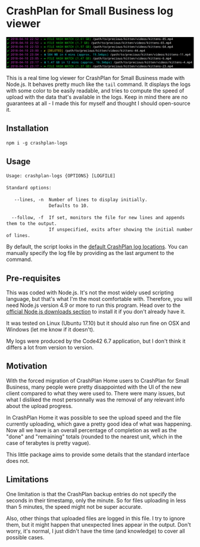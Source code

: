 # CrashPlan for Small Business log viewer

![Demo](https://raw.githubusercontent.com/SamuelBolduc/crashplan-logs/master/crashplan-logs-screenshot.png)

This is a real time log viewer for CrashPlan for Small Business made with Node.js. It behaves pretty much like the `tail` command. It displays the logs with some color to be easily readable, and tries to compute the speed of upload with the data that's available in the logs. Keep in mind there are no guarantees at all - I made this for myself and thought I should open-source it.

## Installation

`npm i -g crashplan-logs`

## Usage

```
Usage: crashplan-logs {OPTIONS} [LOGFILE]

Standard options:

   --lines, -n  Number of lines to display initially.
                Defaults to 10.

  --follow, -f  If set, monitors the file for new lines and appends them to the output.
                If unspecified, exits after showing the initial number of lines.

```

By default, the script looks in the [default CrashPlan log locations](https://support.code42.com/CrashPlan/4/Troubleshooting/Read_Code42_app_log_files#Log_file_locations). You can manually specify the log file by providing as the last argument to the command.

## Pre-requisites
This was coded with Node.js. It's not the most widely used scripting language, but that's what I'm the most comfortable with. Therefore, you will need Node.js version 4.9 or more to run this program. Head over to the [official Node.js downloads section](https://nodejs.org/en/download/) to install it if you don't already have it.

It was tested on Linux (Ubuntu 17.10) but it should also run fine on OSX and Windows (let me know if it doesn't).

My logs were produced by the Code42 6.7 application, but I don't think it differs a lot from version to version.

## Motivation

With the forced migration of CrashPlan Home users to CrashPlan for Small Business, many people were pretty disappointed with the UI of the new client compared to what they were used to. There were many issues, but what I disliked the most personnally was the removal of any relevant info about the upload progress.

In CrashPlan Home it was possible to see the upload speed and the file currently uploading, which gave a pretty good idea of what was happening. Now all we have is an overall percentage of completion as well as the "done" and "remaining" totals (rounded to the nearest unit, which in the case of terabytes is pretty vague).

This little package aims to provide some details that the standard interface does not.

## Limitations

One limitation is that the CrashPlan backup entries do not specify the seconds in their timestamp, only the minute. So for files uploading in less than 5 minutes, the speed might not be super accurate.

Also, other things that uploaded files are logged in this file. I try to ignore them, but it might happen that unexpected lines appear in the output. Don't worry, it's normal, I just didn't have the time (and knowledge) to cover all possible cases.

